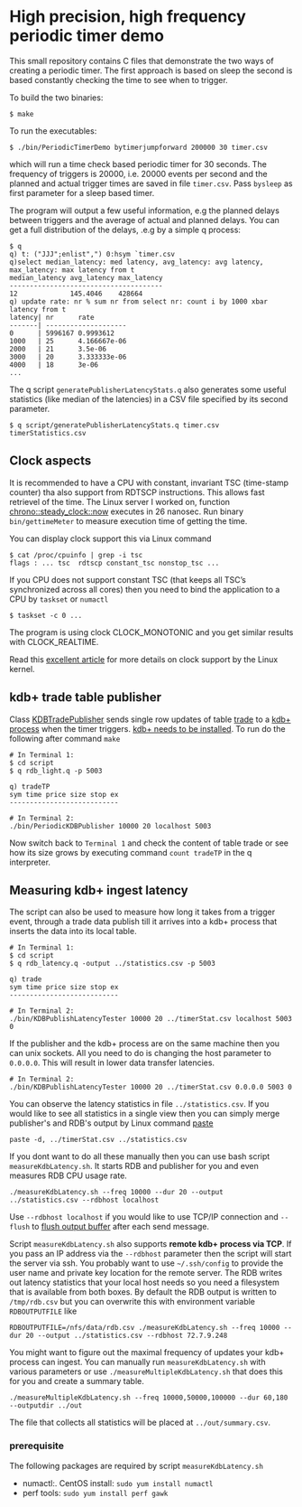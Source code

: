 # High precision, high frequency periodic timer demo

This small repository contains C files that demonstrate the two ways of creating a periodic timer. The first approach is based on sleep the second is based constantly checking the time to see when to trigger.

To build the two binaries:
```
$ make
```

To run the executables:
```
$ ./bin/PeriodicTimerDemo bytimerjumpforward 200000 30 timer.csv
```
which will run a time check based periodic timer for 30 seconds. The frequency of triggers is 20000, i.e. 20000 events per second and the planned and actual trigger times are saved in file `timer.csv`. Pass `bysleep` as first parameter for a sleep based timer.

The program will output a few useful information, e.g the planned delays between triggers and the average of actual and planned delays. You can get a full distribution of the delays, .e.g by a simple q process:

```
$ q
q) t: ("JJJ";enlist",") 0:hsym `timer.csv
q)select median_latency: med latency, avg_latency: avg latency, max_latency: max latency from t
median_latency avg_latency max_latency
--------------------------------------
12             145.4046    428664
q) update rate: nr % sum nr from select nr: count i by 1000 xbar latency from t
latency| nr      rate
-------| --------------------
0      | 5996167 0.9993612
1000   | 25      4.166667e-06
2000   | 21      3.5e-06
3000   | 20      3.333333e-06
4000   | 18      3e-06
...
```

The q script `generatePublisherLatencyStats.q` also generates some useful statistics (like median of the latencies) in a CSV file specified by its second parameter.

```
$ q script/generatePublisherLatencyStats.q timer.csv timerStatistics.csv
```

## Clock aspects
It is recommended to have a CPU with constant, invariant TSC (time-stamp counter) tha also support from RDTSCP instructions. This allows fast retrievel of the time. The Linux server I worked on, function [chrono::steady_clock::now](https://en.cppreference.com/w/cpp/chrono/steady_clock/now) executes in 26 nanosec. Run binary `bin/gettimeMeter` to measure execution time of getting the time.

You can display clock support this via Linux command

```
$ cat /proc/cpuinfo | grep -i tsc
flags : ... tsc  rdtscp constant_tsc nonstop_tsc ...
```
If you CPU does not support constant TSC (that keeps all TSC’s synchronized across all cores) then you need to bind the application to a CPU by `taskset` or `numactl`

```
$ taskset -c 0 ...
```

The program is using clock CLOCK_MONOTONIC and you get similar results with CLOCK_REALTIME.

Read this [excellent article](http://btorpey.github.io/blog/2014/02/18/clock-sources-in-linux/) for more details on clock support by the Linux kernel.

## kdb+ trade table publisher
Class [KDBTradePublisher](https://github.com/BodonFerenc/NanosecPeriodicTimer/blob/master/src/KDBTradePublisher.cpp) sends single row updates of table [trade](https://github.com/BodonFerenc/NanosecPeriodicTimer/blob/master/q/schema.q) to a [kdb+ process](https://github.com/BodonFerenc/NanosecPeriodicTimer/blob/master/q/rdb_light.q) when the timer triggers. [kdb+ needs to be installed](https://code.kx.com/q/learn/).
To run do the following after command `make`

```
# In Terminal 1:
$ cd script
$ q rdb_light.q -p 5003

q) tradeTP
sym time price size stop ex
---------------------------

# In Terminal 2:
./bin/PeriodicKDBPublisher 10000 20 localhost 5003
```

Now switch back to `Terminal 1` and check the content of table trade or see how its size grows by executing command `count tradeTP` in the q interpreter.

## Measuring kdb+ ingest latency
The script can also be used to measure how long it takes from a trigger event, through a trade data publish till it arrives into a kdb+ process that inserts the data into its local table. 

```
# In Terminal 1:
$ cd script
$ q rdb_latency.q -output ../statistics.csv -p 5003

q) trade
sym time price size stop ex
---------------------------

# In Terminal 2:
./bin/KDBPublishLatencyTester 10000 20 ../timerStat.csv localhost 5003 0
```

If the publisher and the kdb+ process are on the same machine then you can unix sockets. All you need to do is changing the host parameter to `0.0.0.0`. This will result in lower data transfer latencies.

```
# In Terminal 2:
./bin/KDBPublishLatencyTester 10000 20 ../timerStat.csv 0.0.0.0 5003 0
```


You can observe the latency statistics in file `../statistics.csv`. If you would like to see all statistics in a single view then you can simply merge publisher's and RDB's output by Linux command [paste](https://en.wikipedia.org/wiki/Paste_(Unix))

```
paste -d, ../timerStat.csv ../statistics.csv
```

If you dont want to do all these manually then you can use bash script `measureKdbLatency.sh`. It starts RDB and publisher for you and even measures RDB CPU usage rate.

```
./measureKdbLatency.sh --freq 10000 --dur 20 --output ../statistics.csv --rdbhost localhost
```

Use `--rdbhost localhost` if you would like to use TCP/IP connection and `--flush` to [flush output buffer](https://code.kx.com/q/basics/ipc/#block-queue-flush) after each send message.

Script `measureKdbLatency.sh` also supports **remote kdb+ process via TCP**. If you pass an IP address via the `--rdbhost` parameter then the script will start the server via ssh. You probably want to use `~/.ssh/config` to provide the user name and private key location for the remote server. The RDB writes out latency statistics that your local host needs so you need a filesystem that is available from both boxes. By default the RDB output is written to `/tmp/rdb.csv` but you can overwrite this with environment variable `RDBOUTPUTFILE` like

```
RDBOUTPUTFILE=/nfs/data/rdb.csv ./measureKdbLatency.sh --freq 10000 --dur 20 --output ../statistics.csv --rdbhost 72.7.9.248
```

You might want to figure out the maximal frequency of updates your kdb+ process can ingest. You can manually run `measureKdbLatency.sh` with various parameters or use `./measureMultipleKdbLatency.sh` that does this for you and create a summary table.

```
./measureMultipleKdbLatency.sh --freq 10000,50000,100000 --dur 60,180 --outputdir ../out
```

The file that collects all statistics will be placed at `../out/summary.csv`.


### prerequisite
The following packages are required by script `measureKdbLatency.sh`
   * numactl:. CentOS install: `sudo yum install numactl`
   * perf tools: `sudo yum install perf gawk`
